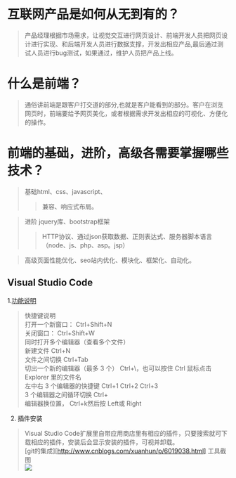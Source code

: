 # 互联网产品是如何从无到有的？
 > 产品经理根据市场需求，让视觉交互进行网页设计、前端开发人员把网页设计进行实现、和后端开发人员进行数据支撑，开发出相应产品,最后通过测试人员进行bug测试，如果通过，维护人员把产品上线。
 # 什么是前端？
 >通俗讲前端是跟客户打交道的部分,也就是客户能看到的部分。客户在浏览网页时，前端要给予网页美化，或者根据需求开发出相应的可视化、方便化的操作。

 # 前端的基础，进阶，高级各需要掌握哪些技术？
 >基础html、css、javascript、
 >>兼容、响应式布局。

 >进阶 jquery库、bootstrap框架
 >>HTTP协议、通过json获取数据、正则表达式、服务器脚本语言（node、js、php、asp。jsp）

 >高级页面性能优化、seo站内优化、模块化、框架化、自动化。



 ## Visual Studio Code
 1.[功能说明](http://www.cnblogs.com/bindong/p/6045957.html)
    
 >快捷键说明  
 >  打开一个新窗口： Ctrl+Shift+N  
 >  关闭窗口： Ctrl+Shift+W  
 >  同时打开多个编辑器（查看多个文件）  
 >   新建文件 Ctrl+N  
 >   文件之间切换 Ctrl+Tab  
 >   切出一个新的编辑器（最多 3 个） Ctrl+\，也可以按住 Ctrl 鼠标点击 Explorer 里的文件名  
 >  左中右 3 个编辑器的快捷键 Ctrl+1 Ctrl+2 Ctrl+3  
 >  3 个编辑器之间循环切换 Ctrl+  
 >  编辑器换位置， Ctrl+k然后按 Left或 Right  

 2. 插件安装  
 > Visual Studio Code扩展里自带应用商店里有相应的插件，只要搜索就可下载相应的插件，安装后会显示安装的插件，可视并卸载。  
>[git的集成][http://www.cnblogs.com/xuanhun/p/6019038.html]
>工具截图  
![](https://work.mafengshe.com/static/upload/article/pic1505302147732.jpg)
